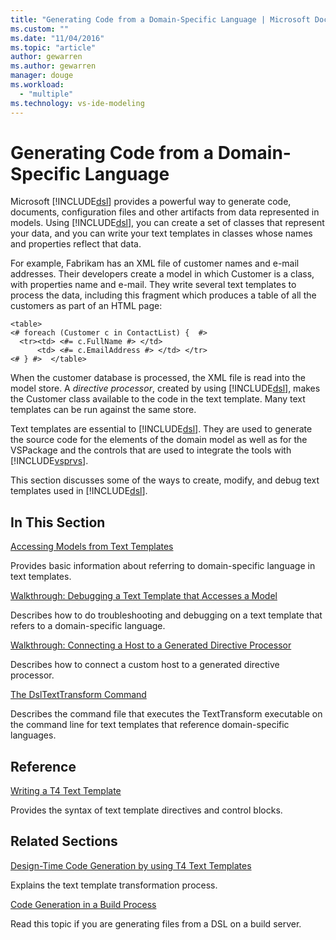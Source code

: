 ```yaml
---
title: "Generating Code from a Domain-Specific Language | Microsoft Docs"
ms.custom: ""
ms.date: "11/04/2016"
ms.topic: "article"
author: gewarren
ms.author: gewarren
manager: douge
ms.workload: 
  - "multiple"
ms.technology: vs-ide-modeling
---
```

# Generating Code from a Domain-Specific Language
Microsoft [!INCLUDE[dsl](../modeling/includes/dsl_md.md)] provides a powerful way to generate code, documents, configuration files and other artifacts from data represented in models. Using [!INCLUDE[dsl](../modeling/includes/dsl_md.md)], you can create a set of classes that represent your data, and you can write your text templates in classes whose names and properties reflect that data.  
  
 For example, Fabrikam has an XML file of customer names and e-mail addresses. Their developers create a model in which Customer is a class, with properties name and e-mail. They write several text templates to process the data, including this fragment which produces a table of all the customers as part of an HTML page:  
  
```  
<table>  
<# foreach (Customer c in ContactList) {  #>  
  <tr><td> <#= c.FullName #> </td>   
      <td> <#= c.EmailAddress #> </td> </tr>  
<# } #>  </table>  
```  
  
 When the customer database is processed, the XML file is read into the model store. A *directive processor*, created by using [!INCLUDE[dsl](../modeling/includes/dsl_md.md)], makes the Customer class available to the code in the text template. Many text templates can be run against the same store.  
  
 Text templates are essential to [!INCLUDE[dsl](../modeling/includes/dsl_md.md)]. They are used to generate the source code for the elements of the domain model as well as for the VSPackage and the controls that are used to integrate the tools with [!INCLUDE[vsprvs](../code-quality/includes/vsprvs_md.md)].  
  
 This section discusses some of the ways to create, modify, and debug text templates used in [!INCLUDE[dsl](../modeling/includes/dsl_md.md)].  
  
## In This Section  
 [Accessing Models from Text Templates](../modeling/accessing-models-from-text-templates.md)  
  
 Provides basic information about referring to domain-specific language in text templates.  
  
 [Walkthrough: Debugging a Text Template that Accesses a Model](../modeling/walkthrough-debugging-a-text-template-that-accesses-a-model.md)  
  
 Describes how to do troubleshooting and debugging on a text template that refers to a domain-specific language.  
  
 [Walkthrough: Connecting a Host to a Generated Directive Processor](../modeling/walkthrough-connecting-a-host-to-a-generated-directive-processor.md)  
  
 Describes how to connect a custom host to a generated directive processor.  
  
 [The DslTextTransform Command](../modeling/the-dsltexttransform-command.md)  
  
 Describes the command file that executes the TextTransform executable on the command line for text templates that reference domain-specific languages.  
  
## Reference  
 [Writing a T4 Text Template](../modeling/writing-a-t4-text-template.md)  
  
 Provides the syntax of text template directives and control blocks.  
  
## Related Sections  
 [Design-Time Code Generation by using T4 Text Templates](../modeling/design-time-code-generation-by-using-t4-text-templates.md)  
  
 Explains the text template transformation process.  
  
 [Code Generation in a Build Process](../modeling/code-generation-in-a-build-process.md)  
  
 Read this topic if you are generating files from a DSL on a build server.